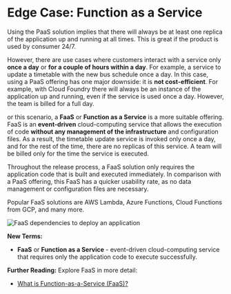 # Edge Case: Function as a Service

Using the PaaS solution implies that there will always be at least one replica of the application up and running at all times.
This is great if the product is used by consumer 24/7.

However, there are use cases where customers interact with a service only **once a day** or **for a couple of hours within a day**. For example, a service to update a timetable with the new bus schedule once a day. In this case, using a PaaS offering has one major downside: it is **not cost-efficient**. For example, with Cloud Foundry there will always be an instance of the application up and running, even if the service is used once a day. However, the team is billed for a full day.

or this scenario, a **FaaS** or **Function as a Service** is a more suitable offering. FaaS is an **event-driven** cloud-computing service that allows the execution of code **without any management of the infrastructure** and configuration files. As a result, the timetable update service is invoked only once a day, and for the rest of the time, there are no replicas of this service. A team will be billed only for the time the service is executed.

Throughout the release process, a FaaS solution only requires the application code that is built and executed immediately. In comparison with a PaaS offering, this FaaS has a quicker usability rate, as no data management or configuration files are necessary.

Popular FaaS solutions are AWS Lambda, Azure Functions, Cloud Functions from GCP, and many more.

![FaaS dependencies to deploy an application](11.1.Dependency.png)

**New Terms:**

* **FaaS** or **Function as a Service** - event-driven cloud-computing service that requires only the application code to execute successfully.

**Further Reading:**
Explore FaaS in more detail:

* [What is Function-as-a-Service (FaaS)?](https://www.redhat.com/en/topics/cloud-native-apps/what-is-faas?source=searchresultlisting)
